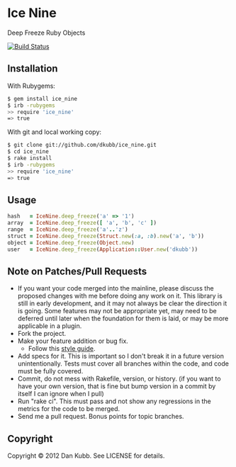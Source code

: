 # Ice Nine

Deep Freeze Ruby Objects

[![Build Status](https://secure.travis-ci.org/dkubb/ice_nine.png)](http://travis-ci.org/dkubb/ice_nine)

## Installation

With Rubygems:

```bash
$ gem install ice_nine
$ irb -rubygems
>> require 'ice_nine'
=> true
```

With git and local working copy:

```bash
$ git clone git://github.com/dkubb/ice_nine.git
$ cd ice_nine
$ rake install
$ irb -rubygems
>> require 'ice_nine'
=> true
```

## Usage

```ruby
hash   = IceNine.deep_freeze('a' => '1')
array  = IceNine.deep_freeze([ 'a', 'b', 'c' ])
range  = IceNine.deep_freeze('a'..'z')
struct = IceNine.deep_freeze(Struct.new(:a, :b).new('a', 'b'))
object = IceNine.deep_freeze(Object.new)
user   = IceNine.deep_freeze(Application::User.new('dkubb'))
```

## Note on Patches/Pull Requests

* If you want your code merged into the mainline, please discuss the proposed changes with me before doing any work on it. This library is still in early development, and it may not always be clear the direction it is going. Some features may not be appropriate yet, may need to be deferred until later when the foundation for them is laid, or may be more applicable in a plugin.
* Fork the project.
* Make your feature addition or bug fix.
  * Follow this [style guide](https://github.com/dkubb/styleguide).
* Add specs for it. This is important so I don't break it in a future version unintentionally. Tests must cover all branches within the code, and code must be fully covered.
* Commit, do not mess with Rakefile, version, or history.  (if you want to have your own version, that is fine but bump version in a commit by itself I can ignore when I pull)
* Run "rake ci". This must pass and not show any regressions in the
  metrics for the code to be merged.
* Send me a pull request. Bonus points for topic branches.

## Copyright

Copyright &copy; 2012 Dan Kubb. See LICENSE for details.
